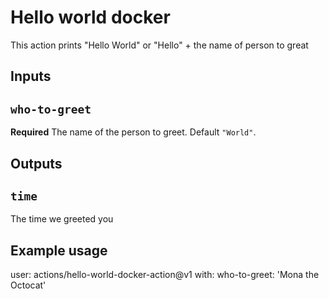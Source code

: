 # Hello world docker

This action prints "Hello World" or "Hello" + the name of person to great

## Inputs

## `who-to-greet`
**Required** The name of the person to greet. Default `"World"`.

## Outputs

## `time`

The time we greeted you

## Example usage
user: actions/hello-world-docker-action@v1
with:
    who-to-greet: 'Mona the Octocat'